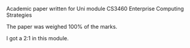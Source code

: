 Academic paper written for Uni module CS3460 Enterprise Computing Strategies

The paper was weighed 100% of the marks.

I got a 2:1 in this module. 
